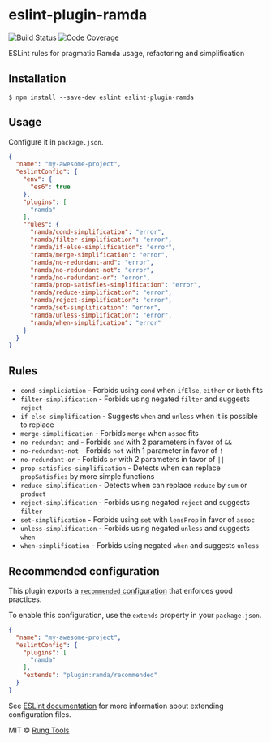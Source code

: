 # eslint-plugin-ramda

[![Build Status](https://api.travis-ci.org/rung-tools/eslint-plugin-ramda.svg?branch=master)](https://travis-ci.org/rung-tools/eslint-plugin-ramda)
[![Code Coverage](https://codecov.io/gh/rung-tools/eslint-plugin-ramda/branch/master/graph/badge.svg)](https://codecov.io/gh/rung-tools/eslint-plugin-ramda)

ESLint rules for pragmatic Ramda usage, refactoring and simplification

## Installation

```
$ npm install --save-dev eslint eslint-plugin-ramda
```

## Usage

Configure it in `package.json`.

```json
{
  "name": "my-awesome-project",
  "eslintConfig": {
    "env": {
      "es6": true
    },
    "plugins": [
      "ramda"
    ],
    "rules": {
      "ramda/cond-simplification": "error",
      "ramda/filter-simplification": "error",
      "ramda/if-else-simplification": "error",
      "ramda/merge-simplification": "error",
      "ramda/no-redundant-and": "error",
      "ramda/no-redundant-not": "error",
      "ramda/no-redundant-or": "error",
      "ramda/prop-satisfies-simplification": "error",
      "ramda/reduce-simplification": "error",
      "ramda/reject-simplification": "error",
      "ramda/set-simplification": "error",
      "ramda/unless-simplification": "error",
      "ramda/when-simplification": "error"
    }
  }
}
```

## Rules

- `cond-simpliciation` - Forbids using `cond` when `ifElse`, `either` or `both` fits
- `filter-simplification` - Forbids using negated `filter` and suggests `reject`
- `if-else-simplification` - Suggests `when` and `unless` when it is possible to replace
- `merge-simplification` - Forbids `merge` when `assoc` fits
- `no-redundant-and` - Forbids `and` with 2 parameters in favor of `&&`
- `no-redundant-not` - Forbids `not` with 1 parameter in favor of `!`
- `no-redundant-or` - Forbids `or` with 2 parameters in favor of `||`
- `prop-satisfies-simplification` - Detects when can replace `propSatisfies` by more simple functions
- `reduce-simplification` - Detects when can replace `reduce` by `sum` or `product`
- `reject-simplification` - Forbids using negated `reject` and suggests `filter`
- `set-simplification` - Forbids using `set` with `lensProp` in favor of `assoc`
- `unless-simplification` - Forbids using negated `unless` and suggests `when`
- `when-simplification` - Forbids using negated `when` and suggests `unless`

## Recommended configuration

This plugin exports a [`recommended` configuration](index.js) that enforces good practices.

To enable this configuration, use the `extends` property in your `package.json`.

```json
{
  "name": "my-awesome-project",
  "eslintConfig": {
    "plugins": [
      "ramda"
    ],
    "extends": "plugin:ramda/recommended"
  }
}
```

See [ESLint documentation](http://eslint.org/docs/user-guide/configuring#extending-configuration-files)
for more information about extending configuration files.

MIT © [Rung Tools](https://github.com/rung-tools)
